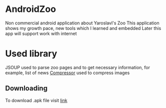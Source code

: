 # AndroidZoo
Non commercial android application about Yaroslavl's Zoo
This application shows my growth pace, new tools which I learned and embedded
Later this app will support work with internet

# Used library
<h>JSOUP</h> used to parse zoo pages and to get necessary information, for example, list of news
[Compressor](https://github.com/zetbaitsu/Compressor) used to compress images

## Downloading
To download .apk file visit [link](https://yadi.sk/d/T42eU8zdVEPLRw)
